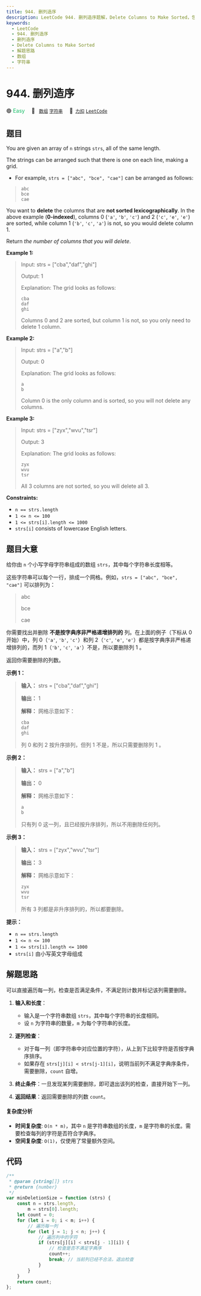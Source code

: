 ```yaml
---
title: 944. 删列造序
description: LeetCode 944. 删列造序题解，Delete Columns to Make Sorted，包含解题思路、复杂度分析以及完整的 JavaScript 代码实现。
keywords:
  - LeetCode
  - 944. 删列造序
  - 删列造序
  - Delete Columns to Make Sorted
  - 解题思路
  - 数组
  - 字符串
---
```


# 944. 删列造序

🟢 <font color=#15bd66>Easy</font>&emsp; 🔖&ensp; [`数组`](/tag/array.md) [`字符串`](/tag/string.md)&emsp; 🔗&ensp;[`力扣`](https://leetcode.cn/problems/delete-columns-to-make-sorted) [`LeetCode`](https://leetcode.com/problems/delete-columns-to-make-sorted)

## 题目

You are given an array of `n` strings `strs`, all of the same length.

The strings can be arranged such that there is one on each line, making a
grid.

- For example, `strs = ["abc", "bce", "cae"]` can be arranged as follows:

> ```
> abc
> bce
> cae
> ```

You want to **delete** the columns that are **not sorted lexicographically**.
In the above example (**0-indexed**), columns 0 (`'a'`, `'b'`, `'c'`) and 2
(`'c'`, `'e'`, `'e'`) are sorted, while column 1 (`'b'`, `'c'`, `'a'`) is not,
so you would delete column 1.

Return _the number of columns that you will delete_.

**Example 1:**

> Input: strs = ["cba","daf","ghi"]
>
> Output: 1
>
> Explanation: The grid looks as follows:
>
> ```
> cba
> daf
> ghi
> ```
>
> Columns 0 and 2 are sorted, but column 1 is not, so you only need to delete 1 column.

**Example 2:**

> Input: strs = ["a","b"]
>
> Output: 0
>
> Explanation: The grid looks as follows:
>
> ```
> a
> b
> ```
>
> Column 0 is the only column and is sorted, so you will not delete any columns.

**Example 3:**

> Input: strs = ["zyx","wvu","tsr"]
>
> Output: 3
>
> Explanation: The grid looks as follows:
>
> ```
> zyx
> wvu
> tsr
> ```
>
> All 3 columns are not sorted, so you will delete all 3.

**Constraints:**

- `n == strs.length`
- `1 <= n <= 100`
- `1 <= strs[i].length <= 1000`
- `strs[i]` consists of lowercase English letters.

## 题目大意

给你由 `n` 个小写字母字符串组成的数组 `strs`，其中每个字符串长度相等。

这些字符串可以每个一行，排成一个网格。例如，`strs = ["abc", "bce", "cae"]` 可以排列为：

> abc
>
> bce
>
> cae

你需要找出并删除 **不是按字典序非严格递增排列的** 列。在上面的例子（下标从 0 开始）中，列 0（`'a'`, `'b'`, `'c'`）和列
2（`'c'`, `'e'`, `'e'`）都是按字典序非严格递增排列的，而列 1（`'b'`, `'c'`, `'a'`）不是，所以要删除列 1 。

返回你需要删除的列数。

**示例 1：**

> **输入：** strs = ["cba","daf","ghi"]
>
> **输出：** 1
>
> **解释：** 网格示意如下：
>
> ```
> cba
> daf
> ghi
> ```
>
> 列 0 和列 2 按升序排列，但列 1 不是，所以只需要删除列 1 。

**示例 2：**

> **输入：** strs = ["a","b"]
>
> **输出：** 0
>
> **解释：** 网格示意如下：
>
> ```
> a
> b
> ```
>
> 只有列 0 这一列，且已经按升序排列，所以不用删除任何列。

**示例 3：**

> **输入：** strs = ["zyx","wvu","tsr"]
>
> **输出：** 3
>
> **解释：** 网格示意如下：
>
> ```
> zyx
> wvu
> tsr
> ```
>
> 所有 3 列都是非升序排列的，所以都要删除。

**提示：**

- `n == strs.length`
- `1 <= n <= 100`
- `1 <= strs[i].length <= 1000`
- `strs[i]` 由小写英文字母组成

## 解题思路

可以直接遍历每一列，检查是否满足条件，不满足则计数并标记该列需要删除。

1. **输入和长度**：

   - 输入是一个字符串数组 `strs`，其中每个字符串的长度相同。
   - 设 `n` 为字符串的数量，`m` 为每个字符串的长度。

2. **逐列检查**：

   - 对于每一列（即字符串中对应位置的字符），从上到下比较字符是否按字典序排序。
   - 如果存在 `strs[j][i] < strs[j-1][i]`，说明当前列不满足字典序条件，需要删除，`count` 自增。

3. **终止条件**：一旦发现某列需要删除，即可退出该列的检查，直接开始下一列。

4. **返回结果**：返回需要删除的列数 `count`。

#### 复杂度分析

- **时间复杂度**: `O(n * m)`，其中 `n` 是字符串数组的长度，`m` 是字符串的长度。需要检查每列的字符是否符合字典序。
- **空间复杂度**: `O(1)`，仅使用了常量额外空间。

## 代码

```javascript
/**
 * @param {string[]} strs
 * @return {number}
 */
var minDeletionSize = function (strs) {
	const n = strs.length,
		m = strs[0].length;
	let count = 0;
	for (let i = 0; i < m; i++) {
		// 遍历每一列
		for (let j = 1; j < n; j++) {
			// 遍历列中的字符
			if (strs[j][i] < strs[j - 1][i]) {
				// 检查是否不满足字典序
				count++;
				break; // 当前列已经不合法，退出检查
			}
		}
	}
	return count;
};
```
